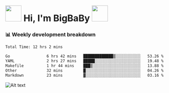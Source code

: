 <!-- Title -->
<h1>
    <img src="https://media.tenor.com/TlyRveJkgo4AAAAi/cloud-cloud-strife.gif" width="50"/>
    Hi, I'm BigBaBy
    <img src="https://media.tenor.com/TlyRveJkgo4AAAAi/cloud-cloud-strife.gif" width="50"/>
</h1>

<h3> 📊 Weekly development breakdown </h3>
<!-- waka-readme-stats -->

<!--START_SECTION:waka-->

```txt
Total Time: 12 hrs 2 mins

Go                6 hrs 42 mins   █████████████▒░░░░░░░░░░░   53.26 %
YAML              2 hrs 27 mins   █████░░░░░░░░░░░░░░░░░░░░   19.48 %
Makefile          1 hr 44 mins    ███▒░░░░░░░░░░░░░░░░░░░░░   13.88 %
Other             32 mins         █░░░░░░░░░░░░░░░░░░░░░░░░   04.26 %
Markdown          23 mins         ▓░░░░░░░░░░░░░░░░░░░░░░░░   03.16 %
```

<!--END_SECTION:waka-->

![Alt text](https://spotify-recently-played-readme.vercel.app/api?user=21b7yx6vkj66csord5swswvza&count=10&width=1000)
